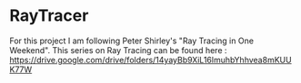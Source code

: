 # RayTracer
For this project I am following Peter Shirley's "Ray Tracing in One Weekend". This series on Ray Tracing can be found here : https://drive.google.com/drive/folders/14yayBb9XiL16lmuhbYhhvea8mKUUK77W
